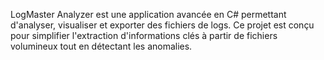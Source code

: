 LogMaster Analyzer est une application avancée en C# permettant d'analyser, visualiser et exporter des fichiers de logs. 
Ce projet est conçu pour simplifier l'extraction d'informations clés à partir de fichiers volumineux tout en détectant les anomalies.
